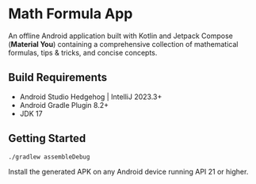# Math Formula App

An offline Android application built with Kotlin and Jetpack Compose (**Material You**) containing a comprehensive collection of mathematical formulas, tips & tricks, and concise concepts.

## Build Requirements

* Android Studio Hedgehog | IntelliJ 2023.3+
* Android Gradle Plugin 8.2+
* JDK 17

## Getting Started

```bash
./gradlew assembleDebug
```

Install the generated APK on any Android device running API 21 or higher.